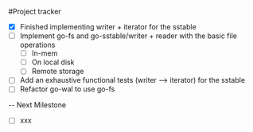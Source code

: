 #Project tracker 

- [x] Finished implementing writer + iterator for the sstable  
- [ ] Implement go-fs and go-sstable/writer + reader with the basic file operations
  - [ ] In-mem
  - [ ] On local disk
  - [ ] Remote storage
- [ ] Add an exhaustive functional tests (writer --> iterator) for the sstable
- [ ] Refactor go-wal to use go-fs

-- Next Milestone

- [ ] xxx